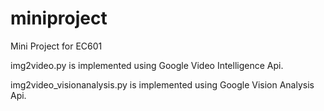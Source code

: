 # miniproject
Mini Project for EC601

img2video.py is implemented using Google Video Intelligence Api.

img2video_visionanalysis.py is implemented using Google Vision Analysis Api.
